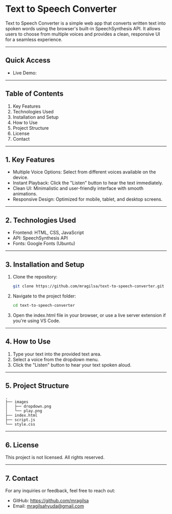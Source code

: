 # Text to Speech Converter 

Text to Speech Converter is a simple web app that converts written text into spoken words using the browser's built-in SpeechSynthesis API. It allows users to choose from multiple voices and provides a clean, responsive UI for a seamless experience.

---

## Quick Access
- Live Demo: 

---

## Table of Contents
1. Key Features
2. Technologies Used
3. Installation and Setup
4. How to Use
5. Project Structure
6. License
7. Contact

---

## 1. Key Features
- Multiple Voice Options: Select from different voices available on the device.
- Instant Playback: Click the "Listen" button to hear the text immediately.
- Clean UI: Minimalistic and user-friendly interface with smooth animations.
- Responsive Design: Optimized for mobile, tablet, and desktop screens.

---

## 2. Technologies Used
- Frontend: HTML, CSS, JavaScript
- API: SpeechSynthesis API
- Fonts: Google Fonts (Ubuntu)

---

## 3. Installation and Setup

1. Clone the repository:
   ``` bash
   git clone https://github.com/mragilsa/text-to-speech-converter.git

3. Navigate to the project folder:
   ``` bash
   cd text-to-speech-converter

5. Open the index.html file in your browser, or use a live server extension if you're using VS Code.

---

## 4. How to Use

1. Type your text into the provided text area.
2. Select a voice from the dropdown menu.
3. Click the "Listen" button to hear your text spoken aloud.

---

## 5. Project Structure
```
.
├── images
│   ├── dropdown.png
│   └── play.png
├── index.html
├── script.js
└── style.css
```
---

## 6. License

This project is not licensed. All rights reserved.

---

## 7. Contact

For any inquiries or feedback, feel free to reach out:
- GitHub: https://github.com/mragilsa
- Email: mragilsahyuda@gmail.com
